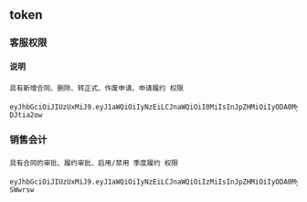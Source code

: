## token

### 客服权限

#### 说明
    具有新增合同、删除、转正式、作废申请、申请履约 权限

####
    eyJhbGciOiJIUzUxMiJ9.eyJ1aWQiOiIyNzEiLCJnaWQiOiI0MiIsInJpZHMiOiIyODA0MyIsImNyZWF0ZV90aW1lIjoiMjAxOC0wOS0xMyAxODowOToyMSIsInBpZCI6IjEiLCJyaWQiOiIyODA0MyJ9.OiIA1UkKABlD4l7B9aaMOE80SYUiNRMLqLfo1pUHDwpCRnCgGK2aXbZZOOV5ay_eJMiMgx2MUK3u3-DJtia2ow

### 销售会计

####
    具有合同的审批、履约审批、启用/禁用 季度履约 权限

####
    eyJhbGciOiJIUzUxMiJ9.eyJ1aWQiOiIyNzEiLCJnaWQiOiIzMiIsInJpZHMiOiIyODA0MyIsImNyZWF0ZV90aW1lIjoiMjAxOC0wOS0xMyAxODowNzozNiIsInBpZCI6IjEiLCJyaWQiOiIyODA0MyJ9.Xj9WA9CrfeQi2Ndef3MYGE43rkZV2r9oaQqWVF8oHL58i4LCMHyzyui15GPGIGYyjAMz3tCEokclehJ-SWwrsw